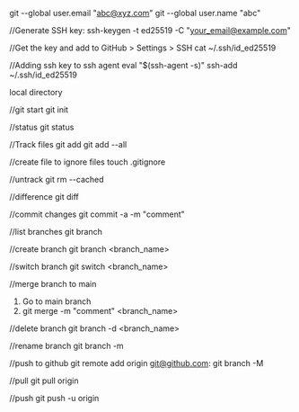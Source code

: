 git --global user.email "abc@xyz.com"
git --global user.name "abc"

//Generate SSH key:
ssh-keygen -t ed25519 -C "your_email@example.com"

//Get the key and add to GitHub > Settings > SSH
cat ~/.ssh/id_ed25519

//Adding ssh key to ssh agent
eval "$(ssh-agent -s)"
ssh-add ~/.ssh/id_ed25519

local directory

//git start
git init

//status
git status

//Track files
git add <file name>
git add --all

//create file to ignore files
touch .gitignore

//untrack
git rm --cached <file>

//difference
git diff

//commit changes
git commit -a -m "comment"

//list branches
git branch

//create branch
git branch <branch_name>

//switch branch
git switch <branch_name>

//merge branch to main
1. Go to main branch
2. git merge -m "comment" <branch_name>

//delete branch
git branch -d <branch_name>

//rename branch
git branch -m <old name> <new name>

//push to github
git remote add origin git@github.com:<user><repo>
git branch -M <target github branch>

//pull 
git pull origin <branch>

//push
git push -u origin <branch name>
